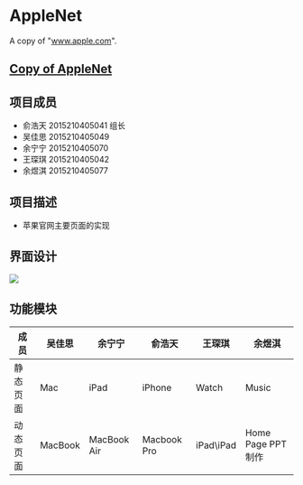 # AppleNet
A copy of "www.apple.com".

[Copy of AppleNet](https://www.apple.com/cn/)
-----

项目成员
-----
- 俞浩天 2015210405041 组长
- 吴佳思 2015210405049 
- 余宁宁 2015210405070
- 王琛琪 2015210405042  
- 余煜淇 2015210405077 

项目描述
-----
- 苹果官网主要页面的实现

界面设计
-----

![](http://upload-images.jianshu.io/upload_images/3260714-a9925bc7a9c46d86.png?imageMogr2/auto-orient/strip%7CimageView2/2/w/1240)

功能模块
-----

|成员 | 吴佳思 | 余宁宁 | 俞浩天 | 王琛琪 | 余煜淇|
|---|---|---|---|---|---|
| 静态页面 | Mac | iPad | iPhone | Watch | Music | 
| 动态页面 | MacBook | MacBook Air | Macbook Pro | iPad\iPad | Home Page PPT制作|
